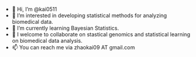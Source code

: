 - 👋 Hi, I’m @kai0511
- 👀 I’m interested in developing statistical methods for analyzing biomedical data.
- 🌱 I’m currently learning Bayesian Statistics.
- 💞️ I welcome to collaborate on stastical genomics and statistical learning on biomedical data analysis.
- 📫 You can reach me via zhaokai09 AT gmail.com

<!---
kai0511/kai0511 is a ✨ special ✨ repository because its `README.md` (this file) appears on your GitHub profile.
You can click the Preview link to take a look at your changes.
--->
